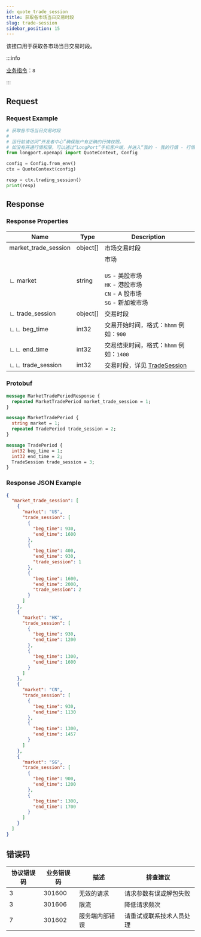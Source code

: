 ```yaml
---
id: quote_trade_session
title: 获取各市场当日交易时段
slug: trade-session
sidebar_position: 15
---
```


该接口用于获取各市场当日交易时段。

<SDKLinks module="quote" klass="QuoteContext" method="trading_session" />

:::info

[业务指令](../../socket/biz-command)：`8`

:::

## Request

### Request Example

```python
# 获取各市场当日交易时段
#
# 运行前请访问“开发者中心”确保账户有正确的行情权限。
# 如没有开通行情权限，可以通过“LongPort”手机客户端，并进入“我的 - 我的行情 - 行情商城”购买开通行情权限。
from longport.openapi import QuoteContext, Config

config = Config.from_env()
ctx = QuoteContext(config)

resp = ctx.trading_session()
print(resp)
```

## Response

### Response Properties

| Name                 | Type     | Description                                                                                 |
| -------------------- | -------- | ------------------------------------------------------------------------------------------- |
| market_trade_session | object[] | 市场交易时段                                                                                |
| ∟ market             | string   | 市场<br/><br/>`US` - 美股市场<br/>`HK` - 港股市场<br/>`CN` - A 股市场<br/>`SG` - 新加坡市场 |
| ∟ trade_session      | object[] | 交易时段                                                                                    |
| ∟∟ beg_time          | int32    | 交易开始时间，格式：`hhmm` 例如：`900`                                                      |
| ∟∟ end_time          | int32    | 交易结束时间，格式：`hhmm` 例如：`1400`                                                     |
| ∟∟ trade_session     | int32    | 交易时段，详见 [TradeSession](../objects#tradesession---交易时段)                           |

### Protobuf

```protobuf
message MarketTradePeriodResponse {
  repeated MarketTradePeriod market_trade_session = 1;
}

message MarketTradePeriod {
  string market = 1;
  repeated TradePeriod trade_session = 2;
}

message TradePeriod {
  int32 beg_time = 1;
  int32 end_time = 2;
  TradeSession trade_session = 3;
}
```

### Response JSON Example

```json
{
  "market_trade_session": [
    {
      "market": "US",
      "trade_session": [
        {
          "beg_time": 930,
          "end_time": 1600
        },
        {
          "beg_time": 400,
          "end_time": 930,
          "trade_session": 1
        },
        {
          "beg_time": 1600,
          "end_time": 2000,
          "trade_session": 2
        }
      ]
    },
    {
      "market": "HK",
      "trade_session": [
        {
          "beg_time": 930,
          "end_time": 1200
        },
        {
          "beg_time": 1300,
          "end_time": 1600
        }
      ]
    },
    {
      "market": "CN",
      "trade_session": [
        {
          "beg_time": 930,
          "end_time": 1130
        },
        {
          "beg_time": 1300,
          "end_time": 1457
        }
      ]
    },
    {
      "market": "SG",
      "trade_session": [
        {
          "beg_time": 900,
          "end_time": 1200
        },
        {
          "beg_time": 1300,
          "end_time": 1700
        }
      ]
    }
  ]
}
```

## 错误码

| 协议错误码 | 业务错误码 | 描述           | 排查建议                 |
| ---------- | ---------- | -------------- | ------------------------ |
| 3          | 301600     | 无效的请求     | 请求参数有误或解包失败   |
| 3          | 301606     | 限流           | 降低请求频次             |
| 7          | 301602     | 服务端内部错误 | 请重试或联系技术人员处理 |
